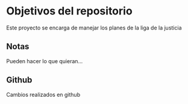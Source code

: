 # Objetivos del repositorio

Este proyecto se encarga de manejar los planes de la liga de la justicia


## Notas
Pueden hacer lo que quieran...

## Github
Cambios realizados en github
